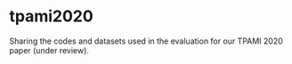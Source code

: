 # tpami2020
Sharing the codes and datasets used in the evaluation for our TPAMI 2020 paper (under review).
